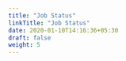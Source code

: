 ```yaml
---
title: "Job Status"
linkTitle: "Job Status"
date: 2020-01-10T14:16:36+05:30
draft: false
weight: 5
---
```

